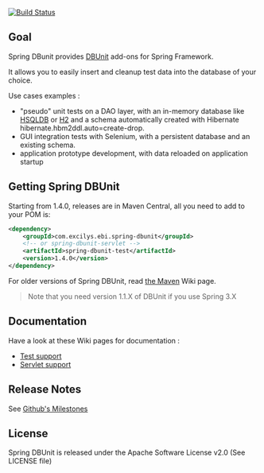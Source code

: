 [![Build Status](https://travis-ci.org/excilys/spring-dbunit.svg?branch=master)](https://travis-ci.org/excilys/spring-dbunit)

## Goal

Spring DBunit provides [DBUnit](http://dbunit.sourceforge.net/) add-ons for Spring Framework.

It allows you to easily insert and cleanup test data into the database of your choice.

Use cases examples :

* "pseudo" unit tests on a DAO layer, with an in-memory database like [HSQLDB](http://hsqldb.org) or [H2](http://www.h2database.com) and a schema automatically created with Hibernate hibernate.hbm2ddl.auto=create-drop.
* GUI integration tests with Selenium, with a persistent database and an existing schema.
* application prototype development, with data reloaded on application startup

## Getting Spring DBUnit

Starting from 1.4.0, releases are in Maven Central, all you need to add to your POM is:

```xml
<dependency>
	<groupId>com.excilys.ebi.spring-dbunit</groupId>
	<!-- or spring-dbunit-servlet -->
	<artifactId>spring-dbunit-test</artifactId>
	<version>1.4.0</version>
</dependency>
```

For older versions of Spring DBUnit, read [the Maven](https://github.com/excilys/spring-dbunit/wiki/maven) Wiki page.

>Note that you need version 1.1.X of DBUnit if you use Spring 3.X

## Documentation

Have a look at these Wiki pages for documentation :

* [Test support](https://github.com/excilys/spring-dbunit/wiki/spring-dbunit-test-module)
* [Servlet support](https://github.com/excilys/spring-dbunit/wiki/spring-dbunit-servlet-module)

## Release Notes
See [Github's Milestones](https://github.com/excilys/spring-dbunit/milestones?state=closed)

## License

Spring DBUnit is released under the Apache Software License v2.0 (See LICENSE file)
